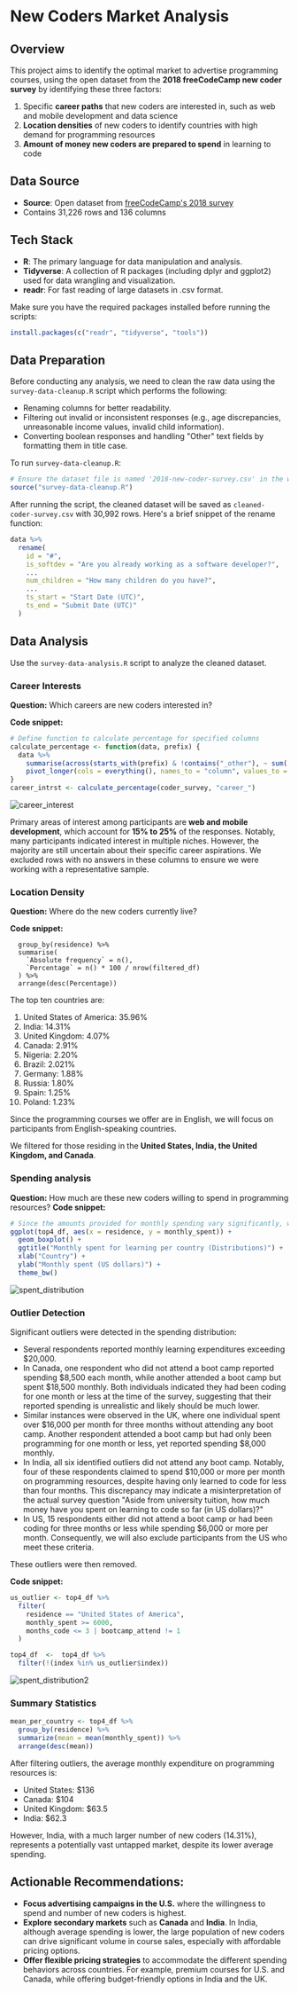 # New Coders Market Analysis

## Overview
This project aims to identify the optimal market to advertise programming courses, using the open dataset from the **2018 freeCodeCamp new coder survey** by identifying these three factors:
1. Specific **career paths** that new coders are interested in, such as web and mobile development and data science
2. **Location densities** of new coders to identify countries with high demand for programming resources
3. **Amount of money new coders are prepared to spend** in learning to code

## Data Source
- **Source**: Open dataset from [freeCodeCamp's 2018 survey](https://github.com/freeCodeCamp/2018-new-coder-survey/blob/master/raw-data/2018-new-coder-survey.csv)
- Contains 31,226 rows and 136 columns

## Tech Stack
- **R**: The primary language for data manipulation and analysis.
- **Tidyverse**: A collection of R packages (including dplyr and ggplot2) used for data wrangling and visualization.
- **readr**: For fast reading of large datasets in .csv format.

Make sure you have the required packages installed before running the scripts:
```r
install.packages(c("readr", "tidyverse", "tools"))
```

## Data Preparation
Before conducting any analysis, we need to clean the raw data using the ```survey-data-cleanup.R``` script which performs the following:
- Renaming columns for better readability.
- Filtering out invalid or inconsistent responses (e.g., age discrepancies, unreasonable income values, invalid child information).
- Converting boolean responses and handling "Other" text fields by formatting them in title case.

To run ```survey-data-cleanup.R```:
```r
# Ensure the dataset file is named '2018-new-coder-survey.csv' in the working directory.
source("survey-data-cleanup.R")
```
After running the script, the cleaned dataset will be saved as ```cleaned-coder-survey.csv``` with 30,992 rows. Here's a brief snippet of the rename function:
```r
data %>%
  rename(
    id = "#",
    is_softdev = "Are you already working as a software developer?",
    ...
    num_children = "How many children do you have?",
    ...
    ts_start = "Start Date (UTC)",
    ts_end = "Submit Date (UTC)"
  )
```
## Data Analysis
Use the ```survey-data-analysis.R``` script to analyze the cleaned dataset.

### Career Interests
**Question:** Which careers are new coders interested in?

**Code snippet:**
```r
# Define function to calculate percentage for specified columns
calculate_percentage <- function(data, prefix) {
  data %>%
    summarise(across(starts_with(prefix) & !contains("_other"), ~ sum(. == 1, na.rm = TRUE) / n())) %>%
    pivot_longer(cols = everything(), names_to = "column", values_to = "percentage")
}
career_intrst <- calculate_percentage(coder_survey, "career_")
```
![career_interest](coder-survey/plots/career_interest.png)

Primary areas of interest among participants are **web and mobile development**, which account for **15% to 25%** of the responses. Notably, many participants indicated interest in multiple niches. However, the majority are still uncertain about their specific career aspirations. We excluded rows with no answers in these columns to ensure we were working with a representative sample.

### Location Density
**Question:** Where do the new coders currently live?

**Code snippet:**
```loc_density <- filtered_df %>%
  group_by(residence) %>%
  summarise(
    `Absolute frequency` = n(),
    `Percentage` = n() * 100 / nrow(filtered_df)
  ) %>%
  arrange(desc(Percentage))
```
The top ten countries are:
1. United States of America: 35.96%
2. India: 14.31%
3. United Kingdom: 4.07%
4. Canada: 2.91%
5. Nigeria: 2.20%
6. Brazil: 2.021%
7. Germany: 1.88%
8. Russia: 1.80%
9. Spain: 1.25%
10. Poland: 1.23%

Since the programming courses we offer are in English, we will focus on participants from English-speaking countries.

We filtered for those residing in the **United States, India, the United Kingdom, and Canada**.

### Spending analysis
**Question:** How much are these new coders willing to spend in programming resources?
**Code snippet:**
```r
# Since the amounts provided for monthly spending vary significantly, we first examined the distribution of these values
ggplot(top4_df, aes(x = residence, y = monthly_spent)) +
  geom_boxplot() +
  ggtitle("Monthly spent for learning per country (Distributions)") +
  xlab("Country") +
  ylab("Monthly spent (US dollars)") +
  theme_bw()
```
![spent_distribution](coder-survey/plots/spent_distribution.png)

### Outlier Detection
Significant outliers were detected in the spending distribution:
- Several respondents reported monthly learning expenditures exceeding $20,000.
- In Canada, one respondent who did not attend a boot camp reported spending $8,500 each month, while another attended a boot camp but spent $18,500 monthly. Both individuals indicated they had been coding for one month or less at the time of the survey, suggesting that their reported spending is unrealistic and likely should be much lower.
- Similar instances were observed in the UK, where one individual spent over $16,000 per month for three months without attending any boot camp. Another respondent attended a boot camp but had only been programming for one month or less, yet reported spending $8,000 monthly.
- In India, all six identified outliers did not attend any boot camp. Notably, four of these respondents claimed to spend $10,000 or more per month on programming resources, despite having only learned to code for less than four months. This discrepancy may indicate a misinterpretation of the actual survey question "Aside from university tuition, how much money have you spent on learning to code so far (in US dollars)?"
- In US, 15 respondents either did not attend a boot camp or had been coding for three months or less while spending $6,000 or more per month. Consequently, we will also exclude participants from the US who meet these criteria.

These outliers were then removed.

**Code snippet:**
```r
us_outlier <- top4_df %>%
  filter(
    residence == "United States of America",
    monthly_spent >= 6000,
    months_code <= 3 | bootcamp_attend != 1
  )

top4_df  <-  top4_df %>% 
  filter(!(index %in% us_outlier$index))
```
![spent_distribution2](coder-survey/plots/spent_distribution2.png)

### Summary Statistics
```r
mean_per_country <- top4_df %>% 
  group_by(residence) %>%
  summarize(mean = mean(monthly_spent)) %>%
  arrange(desc(mean))
```
After filtering outliers, the average monthly expenditure on programming resources is:
- United States: $136
- Canada: $104
- United Kingdom: $63.5
- India: $62.3

However, India, with a much larger number of new coders (14.31%), represents a potentially vast untapped market, despite its lower average spending.

## Actionable Recommendations:
- **Focus advertising campaigns in the U.S.** where the willingness to spend and number of new coders is highest.
- **Explore secondary markets** such as **Canada** and **India**. In India, although average spending is lower, the large population of new coders can drive significant volume in course sales, especially with affordable pricing options.
- **Offer flexible pricing strategies** to accommodate the different spending behaviors across countries. For example, premium courses for U.S. and Canada, while offering budget-friendly options in India and the UK.
